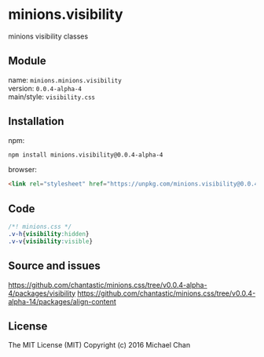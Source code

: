 # minions.visibility
minions visibility classes

## Module
name: `minions.minions.visibility`  
version: `0.0.4-alpha-4`  
main/style: `visibility.css`  

## Installation
npm:
```bash
npm install minions.visibility@0.0.4-alpha-4
```

browser:
```html
<link rel="stylesheet" href="https://unpkg.com/minions.visibility@0.0.4-alpha-4" />
```

## Code
```css
/*! minions.css */
.v-h{visibility:hidden}
.v-v{visibility:visible}

```

## Source and issues

https://github.com/chantastic/minions.css/tree/v0.0.4-alpha-4/packages/visibility
https://github.com/chantastic/minions.css/tree/v0.0.4-alpha-14/packages/align-content

## License

The MIT License (MIT)
Copyright (c) 2016 Michael Chan